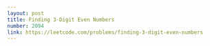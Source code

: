 ```yaml
---
layout: post
title: Finding 3-Digit Even Numbers
number: 2094
link: https://leetcode.com/problems/finding-3-digit-even-numbers
---
```

